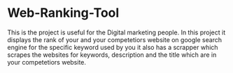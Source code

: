 # Web-Ranking-Tool
This is the project is useful for the Digital marketing people. In this project it displays the rank of your and your competetiors website on google search engine for the specific keyword used by you it also has a scrapper which scrapes the websites for keywords, description and the title which are in your competetiors website.
